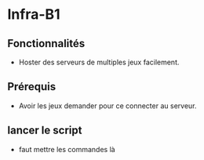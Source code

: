 # Infra-B1

## Fonctionnalités

- Hoster des serveurs de multiples jeux facilement.

## Prérequis

- Avoir les jeux demander pour ce connecter au serveur.

## lancer le script

- faut mettre les commandes là